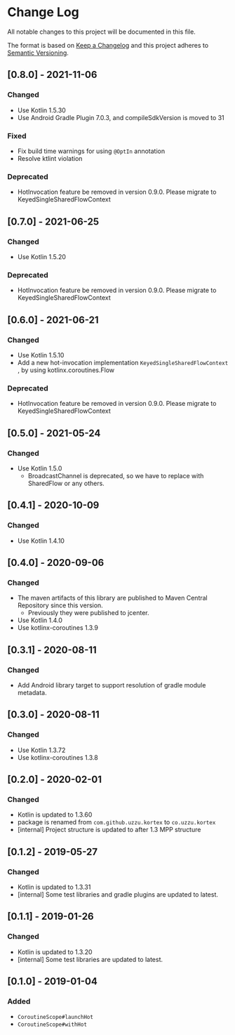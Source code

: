 # Change Log

All notable changes to this project will be documented in this file.

The format is based on [Keep a Changelog](http://keepachangelog.com/)
and this project adheres to [Semantic Versioning](http://semver.org/).

## [0.8.0] - 2021-11-06

### Changed
- Use Kotlin 1.5.30
- Use Android Gradle Plugin 7.0.3, and compileSdkVersion is moved to 31

### Fixed
- Fix build time warnings for using `@OptIn` annotation
- Resolve ktlint violation

### Deprecated
- HotInvocation feature be removed in version 0.9.0. Please migrate to KeyedSingleSharedFlowContext

## [0.7.0] - 2021-06-25

### Changed
- Use Kotlin 1.5.20

### Deprecated
- HotInvocation feature be removed in version 0.9.0. Please migrate to KeyedSingleSharedFlowContext

## [0.6.0] - 2021-06-21

### Changed
- Use Kotlin 1.5.10
- Add a new hot-invocation implementation `KeyedSingleSharedFlowContext` , by using kotlinx.coroutines.Flow

### Deprecated
- HotInvocation feature be removed in version 0.9.0. Please migrate to KeyedSingleSharedFlowContext

## [0.5.0] - 2021-05-24

### Changed
- Use Kotlin 1.5.0
  - BroadcastChannel is deprecated, so we have to replace with SharedFlow or any others.

## [0.4.1] - 2020-10-09

### Changed
- Use Kotlin 1.4.10

## [0.4.0] - 2020-09-06

### Changed
- The maven artifacts of this library are published to Maven Central Repository since this version.
  - Previously they were published to jcenter.
- Use Kotlin 1.4.0
- Use kotlinx-coroutines 1.3.9

## [0.3.1] - 2020-08-11

### Changed
- Add Android library target to support resolution of gradle module metadata.

## [0.3.0] - 2020-08-11

### Changed
- Use Kotlin 1.3.72
- Use kotlinx-coroutines 1.3.8

## [0.2.0] - 2020-02-01

### Changed
- Kotlin is updated to 1.3.60
- package is renamed from `com.github.uzzu.kortex` to `co.uzzu.kortex`
- [internal] Project structure is updated to after 1.3 MPP structure

## [0.1.2] - 2019-05-27

### Changed
- Kotlin is updated to 1.3.31
- [internal] Some test libraries and gradle plugins are updated to latest.

## [0.1.1] - 2019-01-26

### Changed
- Kotlin is updated to 1.3.20
- [internal] Some test libraries are updated to latest.

## [0.1.0] - 2019-01-04

### Added
- `CoroutineScope#launchHot`
- `CoroutineScope#withHot`

